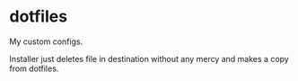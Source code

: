 # dotfiles
My custom configs.

Installer just deletes file in destination without any mercy and
makes a copy from dotfiles.
